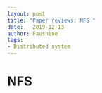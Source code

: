 ```yaml
---
layout: post
title: "Paper reviews: NFS "
date:   2019-12-13
author: Faushine
tags: 
- Distributed system
---
```


# NFS

